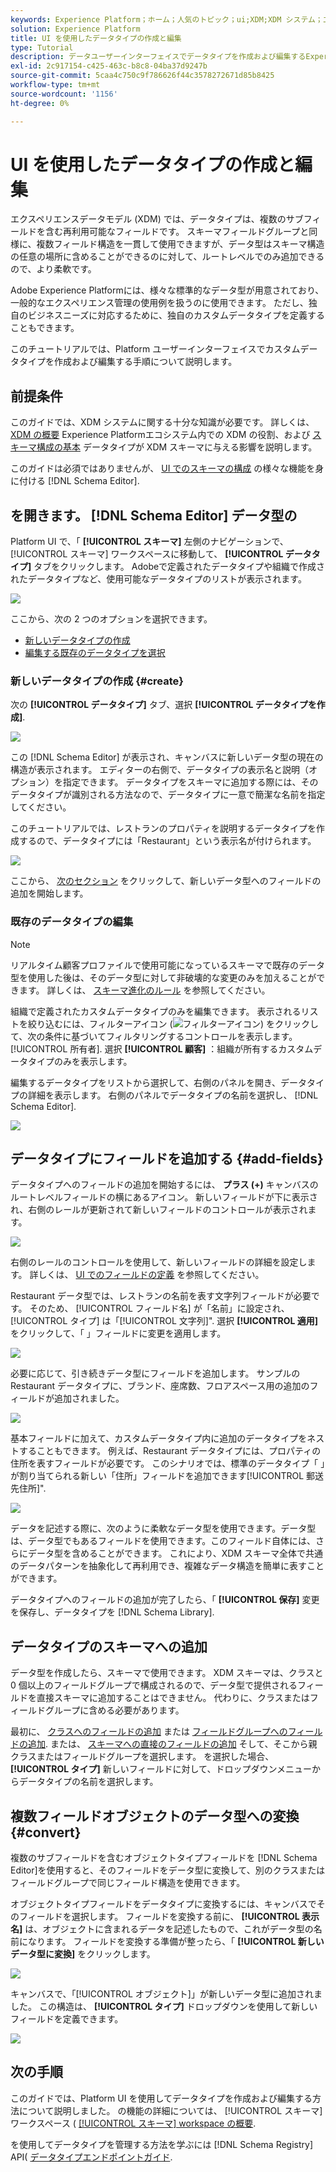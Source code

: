 ```yaml
---
keywords: Experience Platform；ホーム；人気のトピック；ui;XDM;XDM システム；エクスペリエンスデータモデル；エクスペリエンスデータモデル；エクスペリエンスデータモデル；データモデル；データモデル；データモデル；スキーマレジストリ；スキーマ；スキーマ；スキーマ；作成；データ型；
solution: Experience Platform
title: UI を使用したデータタイプの作成と編集
type: Tutorial
description: データユーザーインターフェイスでデータタイプを作成および編集するExperience Platformを説明します。
exl-id: 2c917154-c425-463c-b8c8-04ba37d9247b
source-git-commit: 5caa4c750c9f786626f44c3578272671d85b8425
workflow-type: tm+mt
source-wordcount: '1156'
ht-degree: 0%

---
```


# UI を使用したデータタイプの作成と編集

エクスペリエンスデータモデル (XDM) では、データタイプは、複数のサブフィールドを含む再利用可能なフィールドです。 スキーマフィールドグループと同様に、複数フィールド構造を一貫して使用できますが、データ型はスキーマ構造の任意の場所に含めることができるのに対して、ルートレベルでのみ追加できるので、より柔軟です。

Adobe Experience Platformには、様々な標準的なデータ型が用意されており、一般的なエクスペリエンス管理の使用例を扱うのに使用できます。 ただし、独自のビジネスニーズに対応するために、独自のカスタムデータタイプを定義することもできます。

このチュートリアルでは、Platform ユーザーインターフェイスでカスタムデータタイプを作成および編集する手順について説明します。

## 前提条件

このガイドでは、XDM システムに関する十分な知識が必要です。 詳しくは、 [XDM の概要](../../home.md) Experience Platformエコシステム内での XDM の役割、および [スキーマ構成の基本](../../schema/composition.md) データタイプが XDM スキーマに与える影響を説明します。

このガイドは必須ではありませんが、 [UI でのスキーマの構成](../../tutorials/create-schema-ui.md) の様々な機能を身に付ける [!DNL Schema Editor].

## を開きます。 [!DNL Schema Editor] データ型の

Platform UI で、「 **[!UICONTROL スキーマ]** 左側のナビゲーションで、 [!UICONTROL スキーマ] ワークスペースに移動して、 **[!UICONTROL データタイプ]** タブをクリックします。 Adobeで定義されたデータタイプや組織で作成されたデータタイプなど、使用可能なデータタイプのリストが表示されます。

![](../../images/ui/resources/data-types/data-types-tab.png)

ここから、次の 2 つのオプションを選択できます。

- [新しいデータタイプの作成](#create)
- [編集する既存のデータタイプを選択](#edit)

### 新しいデータタイプの作成 {#create}

次の **[!UICONTROL データタイプ]** タブ、選択 **[!UICONTROL データタイプを作成]**.

![](../../images/ui/resources/data-types/create.png)

この [!DNL Schema Editor] が表示され、キャンバスに新しいデータ型の現在の構造が表示されます。 エディターの右側で、データタイプの表示名と説明（オプション）を指定できます。 データタイプをスキーマに追加する際には、そのデータタイプが識別される方法なので、データタイプに一意で簡潔な名前を指定してください。

このチュートリアルでは、レストランのプロパティを説明するデータタイプを作成するので、データタイプには「Restaurant」という表示名が付けられます。

![](../../images/ui/resources/data-types/data-type-properties.png)

ここから、 [次のセクション](#add-fields) をクリックして、新しいデータ型へのフィールドの追加を開始します。

### 既存のデータタイプの編集

>[!NOTE]
>
>リアルタイム顧客プロファイルで使用可能になっているスキーマで既存のデータ型を使用した後は、そのデータ型に対して非破壊的な変更のみを加えることができます。 詳しくは、 [スキーマ進化のルール](../../schema/composition.md#evolution) を参照してください。

組織で定義されたカスタムデータタイプのみを編集できます。 表示されるリストを絞り込むには、フィルターアイコン (![フィルターアイコン](../../images/ui/resources/data-types/filter.png)) をクリックして、次の条件に基づいてフィルタリングするコントロールを表示します。 [!UICONTROL 所有者]. 選択 **[!UICONTROL 顧客]** ：組織が所有するカスタムデータタイプのみを表示します。

編集するデータタイプをリストから選択して、右側のパネルを開き、データタイプの詳細を表示します。 右側のパネルでデータタイプの名前を選択し、 [!DNL Schema Editor].

![](../../images/ui/resources/data-types/edit.png)

## データタイプにフィールドを追加する {#add-fields}

データタイプへのフィールドの追加を開始するには、 **プラス (+)** キャンバスのルートレベルフィールドの横にあるアイコン。 新しいフィールドが下に表示され、右側のレールが更新されて新しいフィールドのコントロールが表示されます。

![](../../images/ui/resources/data-types/new-field.png)

右側のレールのコントロールを使用して、新しいフィールドの詳細を設定します。 詳しくは、 [UI でのフィールドの定義](../fields/overview.md#define) を参照してください。

Restaurant データ型では、レストランの名前を表す文字列フィールドが必要です。 そのため、 [!UICONTROL フィールド名] が「名前」に設定され、 [!UICONTROL タイプ] は「[!UICONTROL 文字列]&quot;. 選択 **[!UICONTROL 適用]** をクリックして、「 」フィールドに変更を適用します。

![](../../images/ui/resources/data-types/name-field.png)

必要に応じて、引き続きデータ型にフィールドを追加します。 サンプルの Restaurant データタイプに、ブランド、座席数、フロアスペース用の追加のフィールドが追加されました。

![](../../images/ui/resources/data-types/more-fields.png)

基本フィールドに加えて、カスタムデータタイプ内に追加のデータタイプをネストすることもできます。 例えば、Restaurant データタイプには、プロパティの住所を表すフィールドが必要です。 このシナリオでは、標準のデータタイプ「 」が割り当てられる新しい「住所」フィールドを追加できます[!UICONTROL 郵送先住所]&quot;.

![](../../images/ui/resources/data-types/address-field.png)

データを記述する際に、次のように柔軟なデータ型を使用できます。データ型は、データ型でもあるフィールドを使用できます。このフィールド自体には、さらにデータ型を含めることができます。 これにより、XDM スキーマ全体で共通のデータパターンを抽象化して再利用でき、複雑なデータ構造を簡単に表すことができます。

データタイプへのフィールドの追加が完了したら、「 **[!UICONTROL 保存]** 変更を保存し、データタイプを [!DNL Schema Library].

## データタイプのスキーマへの追加

データ型を作成したら、スキーマで使用できます。 XDM スキーマは、クラスと 0 個以上のフィールドグループで構成されるので、データ型で提供されるフィールドを直接スキーマに追加することはできません。 代わりに、クラスまたはフィールドグループに含める必要があります。

最初に、 [クラスへのフィールドの追加](./classes.md#add-fields) または [フィールドグループへのフィールドの追加](./field-groups.md#add-fields). または、 [スキーマへの直接のフィールドの追加](./schemas.md#add-individual-fields) そして、そこから親クラスまたはフィールドグループを選択します。 を選択した場合、 **[!UICONTROL タイプ]** 新しいフィールドに対して、ドロップダウンメニューからデータタイプの名前を選択します。

## 複数フィールドオブジェクトのデータ型への変換 {#convert}

複数のサブフィールドを含むオブジェクトタイプフィールドを [!DNL Schema Editor]を使用すると、そのフィールドをデータ型に変換して、別のクラスまたはフィールドグループで同じフィールド構造を使用できます。

オブジェクトタイプフィールドをデータタイプに変換するには、キャンバスでそのフィールドを選択します。 フィールドを変換する前に、 **[!UICONTROL 表示名]** は、オブジェクトに含まれるデータを記述したもので、これがデータ型の名前になります。 フィールドを変換する準備が整ったら、「 **[!UICONTROL 新しいデータ型に変換]** をクリックします。

![](../../images/ui/resources/data-types/convert-object.png)

キャンバスで、「[!UICONTROL オブジェクト]」が新しいデータ型に追加されました。 この構造は、 **[!UICONTROL タイプ]** ドロップダウンを使用して新しいフィールドを定義できます。

![](../../images/ui/resources/data-types/converted.png)

## 次の手順

このガイドでは、Platform UI を使用してデータタイプを作成および編集する方法について説明しました。 の機能の詳細については、 [!UICONTROL スキーマ] ワークスペース ( [[!UICONTROL スキーマ] workspace の概要](../overview.md).

を使用してデータタイプを管理する方法を学ぶには [!DNL Schema Registry] API( [データタイプエンドポイントガイド](../../api/data-types.md).
